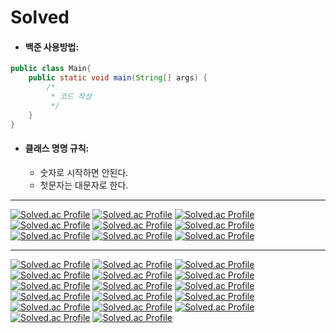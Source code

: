 # Solved

- #### 백준 사용방법: 
  
```java
public class Main{
    public static void main(String[] args) {
        /*
         * 코드 작성
         */
    }
}
```

- #### 클래스 명명 규칙:    
  - 숫자로 시작하면 안된다.
  - 첫문자는 대문자로 한다.

---

[![Solved.ac Profile](http://mazassumnida.wtf/api/v2/generate_badge?boj=anwjr41)](https://solved.ac/anwjr41)
[![Solved.ac Profile](http://mazassumnida.wtf/api/v2/generate_badge?boj=haha0691)](https://solved.ac/haha0691)
[![Solved.ac Profile](http://mazassumnida.wtf/api/v2/generate_badge?boj=thdqudgns)](https://solved.ac/thdqudgns)
[![Solved.ac Profile](http://mazassumnida.wtf/api/v2/generate_badge?boj=gleehave)](https://solved.ac/gleehave)
[![Solved.ac Profile](http://mazassumnida.wtf/api/v2/generate_badge?boj=docob)](https://solved.ac/docob)
[![Solved.ac Profile](http://mazassumnida.wtf/api/v2/generate_badge?boj=dldnr789)](https://solved.ac/dldnr789)
[![Solved.ac Profile](http://mazassumnida.wtf/api/v2/generate_badge?boj=k3371548)](https://solved.ac/k3371548)
[![Solved.ac Profile](http://mazassumnida.wtf/api/v2/generate_badge?boj=worend365)](https://solved.ac/worend365)
[![Solved.ac Profile](http://mazassumnida.wtf/api/v2/generate_badge?boj=wjd5126)](https://solved.ac/wjd5126)

---

[![Solved.ac Profile](http://mazassumnida.wtf/api/v2/generate_badge?boj=mmnm3)](https://solved.ac/mmnm3)
[![Solved.ac Profile](http://mazassumnida.wtf/api/v2/generate_badge?boj=rkdgus4560)](https://solved.ac/rkdgus4560)
[![Solved.ac Profile](http://mazassumnida.wtf/api/v2/generate_badge?boj=rladmstj14)](https://solved.ac/rladmstj14)
[![Solved.ac Profile](http://mazassumnida.wtf/api/v2/generate_badge?boj=qag331)](https://solved.ac/qag331)
[![Solved.ac Profile](http://mazassumnida.wtf/api/v2/generate_badge?boj=songkey)](https://solved.ac/songkey)
[![Solved.ac Profile](http://mazassumnida.wtf/api/v2/generate_badge?boj=masonmount19)](https://solved.ac/masonmount19)
[![Solved.ac Profile](http://mazassumnida.wtf/api/v2/generate_badge?boj=csg1353)](https://solved.ac/csg1353)
[![Solved.ac Profile](http://mazassumnida.wtf/api/v2/generate_badge?boj=dayoung100)](https://solved.ac/dayoung100)
[![Solved.ac Profile](http://mazassumnida.wtf/api/v2/generate_badge?boj=c0mmedes7)](https://solved.ac/c0mmedes7)
[![Solved.ac Profile](http://mazassumnida.wtf/api/v2/generate_badge?boj=yeongkyo1997)](https://solved.ac/yeongkyo1997)
[![Solved.ac Profile](http://mazassumnida.wtf/api/v2/generate_badge?boj=wnsdud12365)](https://solved.ac/wnsdud12365)
[![Solved.ac Profile](http://mazassumnida.wtf/api/v2/generate_badge?boj=wjdgusaho)](https://solved.ac/wjdgusaho)
[![Solved.ac Profile](http://mazassumnida.wtf/api/v2/generate_badge?boj=trappist96)](https://solved.ac/trappist96)
[![Solved.ac Profile](http://mazassumnida.wtf/api/v2/generate_badge?boj=minseo0421)](https://solved.ac/minseo0421)
[![Solved.ac Profile](http://mazassumnida.wtf/api/v2/generate_badge?boj=uneap)](https://solved.ac/uneap)
[![Solved.ac Profile](http://mazassumnida.wtf/api/v2/generate_badge?boj=ghddbqls)](https://solved.ac/ghddbqls)
[![Solved.ac Profile](http://mazassumnida.wtf/api/v2/generate_badge?boj=suniie)](https://solved.ac/suniie)


<!--
<details>
<summary>MEMBER</summary>
<div markdown="1">
  <ul>
    <li><a href="https://github.com/SolvedMaster/Solved/tree/master/rldehdals"><strong>김동민</strong></a></li>
    <li><a href="https://github.com/SolvedMaster/Solved/tree/master/rlagkdud"><strong>김하영</strong></a></li>
    <li><a href="https://github.com/SolvedMaster/Solved/tree/master/%EC%86%A1%EB%B3%91%ED%9B%88"><strong>송병훈</strong></a></li>
    <li><a href="https://github.com/SolvedMaster/Solved/tree/master/dlrkdgh"><strong>이강호</strong></a></li>
    <li><a href="https://github.com/SolvedMaster/Solved/tree/master/dlwldud"><strong>이지영</strong></a></li>
    <li><a href="https://github.com/SolvedMaster/Solved/tree/master/dlgusdnr"><strong>이현욱</strong></a></li>
    <li><a href="https://github.com/SolvedMaster/Solved/tree/master/wjdals"><strong>정민</strong></a></li>
    <li><a href="https://github.com/SolvedMaster/Solved/tree/master/wjdtnwjd"><strong>정수정</strong></a></li>
    <li><a href="https://github.com/SolvedMaster/Solved/tree/master/wjdgudwns"><strong>정형준</strong></a></li>
  </ul>
</div>
</details> 
-->

